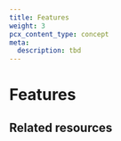 ```yaml
---
title: Features
weight: 3
pcx_content_type: concept
meta:
  description: tbd
---
```


# Features

<TBD>


## Related resources
